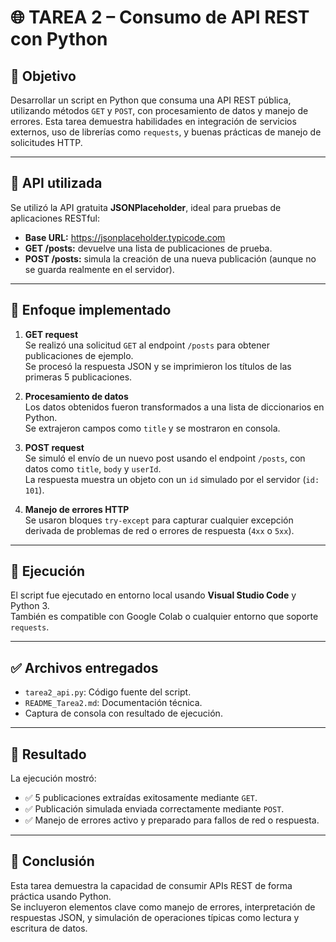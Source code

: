 # 🌐 TAREA 2 – Consumo de API REST con Python

## 🎯 Objetivo

Desarrollar un script en Python que consuma una API REST pública, utilizando métodos `GET` y `POST`, con procesamiento de datos y manejo de errores. Esta tarea demuestra habilidades en integración de servicios externos, uso de librerías como `requests`, y buenas prácticas de manejo de solicitudes HTTP.

---

## 🔗 API utilizada

Se utilizó la API gratuita **JSONPlaceholder**, ideal para pruebas de aplicaciones RESTful:

- **Base URL:** https://jsonplaceholder.typicode.com
- **GET /posts:** devuelve una lista de publicaciones de prueba.
- **POST /posts:** simula la creación de una nueva publicación (aunque no se guarda realmente en el servidor).

---

## 🧠 Enfoque implementado

1. **GET request**  
   Se realizó una solicitud `GET` al endpoint `/posts` para obtener publicaciones de ejemplo.  
   Se procesó la respuesta JSON y se imprimieron los títulos de las primeras 5 publicaciones.

2. **Procesamiento de datos**  
   Los datos obtenidos fueron transformados a una lista de diccionarios en Python.  
   Se extrajeron campos como `title` y se mostraron en consola.

3. **POST request**  
   Se simuló el envío de un nuevo post usando el endpoint `/posts`, con datos como `title`, `body` y `userId`.  
   La respuesta muestra un objeto con un `id` simulado por el servidor (`id: 101`).

4. **Manejo de errores HTTP**  
   Se usaron bloques `try-except` para capturar cualquier excepción derivada de problemas de red o errores de respuesta (`4xx` o `5xx`).

---

## 🧪 Ejecución

El script fue ejecutado en entorno local usando **Visual Studio Code** y Python 3.  
También es compatible con Google Colab o cualquier entorno que soporte `requests`.

---

## ✅ Archivos entregados

- `tarea2_api.py`: Código fuente del script.
- `README_Tarea2.md`: Documentación técnica.
- Captura de consola con resultado de ejecución.

---

## 🧩 Resultado

La ejecución mostró:

- ✅ 5 publicaciones extraídas exitosamente mediante `GET`.
- ✅ Publicación simulada enviada correctamente mediante `POST`.
- ✅ Manejo de errores activo y preparado para fallos de red o respuesta.

---

## 📌 Conclusión

Esta tarea demuestra la capacidad de consumir APIs REST de forma práctica usando Python.  
Se incluyeron elementos clave como manejo de errores, interpretación de respuestas JSON, y simulación de operaciones típicas como lectura y escritura de datos.

